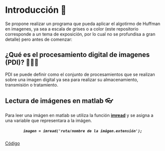 # Introducción 📖
Se propone realizar un programa que pueda aplicar el algotirmo de Huffman en imagenes, ya sea a escala de grises o a color (este repositorio corresponde a un tema de exposición, por lo cual no se profundisa a gran detalle) pero antes de comenzar:

## ¿Qué es el procesamiento digital de imagenes (PDI)? 🤷‍♂️🤷‍
PDI se puede definir como el conjunto de procesamientos que se realizan sobre una imagen digital ya sea para realizar su almacenamiento, transmisión o tratamiento.

## Lectura de imágenes en matlab 👓
Para leer una imágen en matlab se utiliza la función <a href="https://la.mathworks.com/help/matlab/ref/imread.html"> **imread**</a> y se asigna a una variable que representara a la imágen.

<h5 align="center"><code>imagen = imread('ruta/nombre de la imágen.extensión');</code></h5>

<a href="https://github.com/ArturoEmmanuelToledoAguado/HuffmanDec_Img/blob/main/HuffmanDec.m">Código</a>